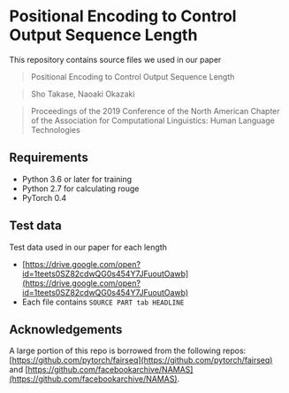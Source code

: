 # Positional Encoding to Control Output Sequence Length

This repository contains source files we used in our paper
>Positional Encoding to Control Output Sequence Length

>Sho Takase, Naoaki Okazaki

> Proceedings of the 2019 Conference of the North American Chapter of the Association for Computational Linguistics: Human Language Technologies


## Requirements

- Python 3.6 or later for training
- Python 2.7 for calculating rouge
- PyTorch 0.4


## Test data

Test data used in our paper for each length

- [https://drive.google.com/open?id=1teets0SZ82cdwQG0s454Y7JFuoutOawb](https://drive.google.com/open?id=1teets0SZ82cdwQG0s454Y7JFuoutOawb)
- Each file contains ```SOURCE PART tab HEADLINE```

## Acknowledgements

A large portion of this repo is borrowed from the following repos: [https://github.com/pytorch/fairseq](https://github.com/pytorch/fairseq) and [https://github.com/facebookarchive/NAMAS](https://github.com/facebookarchive/NAMAS).
